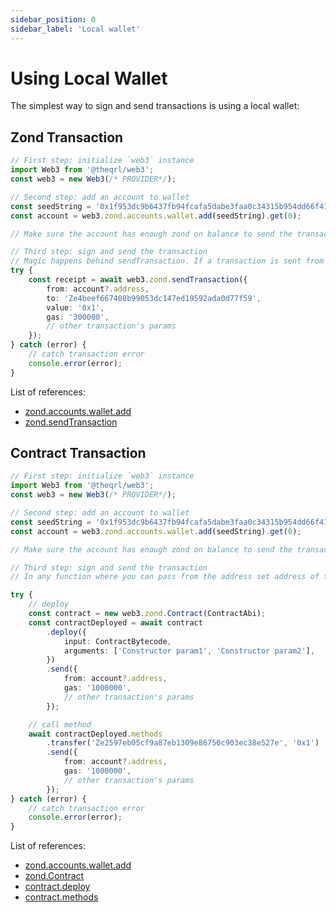 ```yaml
---
sidebar_position: 0
sidebar_label: 'Local wallet'
---
```


# Using Local Wallet

The simplest way to sign and send transactions is using a local wallet:

## Zond Transaction

```ts
// First step: initialize `web3` instance
import Web3 from '@theqrl/web3';
const web3 = new Web3(/* PROVIDER*/);

// Second step: add an account to wallet
const seedString = '0x1f953dc9b6437fb94fcafa5dabe3faa0c34315b954dd66f41bf53273339c6d26';
const account = web3.zond.accounts.wallet.add(seedString).get(0);

// Make sure the account has enough zond on balance to send the transaction

// Third step: sign and send the transaction
// Magic happens behind sendTransaction. If a transaction is sent from an account that exists in a wallet, it will be automatically signed.
try {
	const receipt = await web3.zond.sendTransaction({
		from: account?.address,
		to: 'Ze4beef667408b99053dc147ed19592ada0d77f59',
		value: '0x1',
		gas: '300000',
		// other transaction's params
	});
} catch (error) {
	// catch transaction error
	console.error(error);
}
```

List of references:

-   [zond.accounts.wallet.add](/api/web3-zond-accounts/class/Wallet#add)
-   [zond.sendTransaction](/api/web3-zond/class/Web3Zond#sendTransaction)

## Contract Transaction

```ts
// First step: initialize `web3` instance
import Web3 from '@theqrl/web3';
const web3 = new Web3(/* PROVIDER*/);

// Second step: add an account to wallet
const seedString = '0x1f953dc9b6437fb94fcafa5dabe3faa0c34315b954dd66f41bf53273339c6d26';
const account = web3.zond.accounts.wallet.add(seedString).get(0);

// Make sure the account has enough zond on balance to send the transaction

// Third step: sign and send the transaction
// In any function where you can pass from the address set address of the account that exists in a wallet, it will be automatically signed.

try {
	// deploy
	const contract = new web3.zond.Contract(ContractAbi);
	const contractDeployed = await contract
		.deploy({
			input: ContractBytecode,
			arguments: ['Constructor param1', 'Constructor param2'],
		})
		.send({
			from: account?.address,
			gas: '1000000',
			// other transaction's params
		});

	// call method
	await contractDeployed.methods
		.transfer('Ze2597eb05cf9a87eb1309e86750c903ec38e527e', '0x1')
		.send({
			from: account?.address,
			gas: '1000000',
			// other transaction's params
		});
} catch (error) {
	// catch transaction error
	console.error(error);
}
```

List of references:

-   [zond.accounts.wallet.add](/api/web3-zond-accounts/class/Wallet#add)
-   [zond.Contract](/api/web3-zond-contract/class/Contract)
-   [contract.deploy](/api/web3-zond-contract/class/Contract#deploy)
-   [contract.methods](/api/web3-zond-contract/class/Contract#methods)
